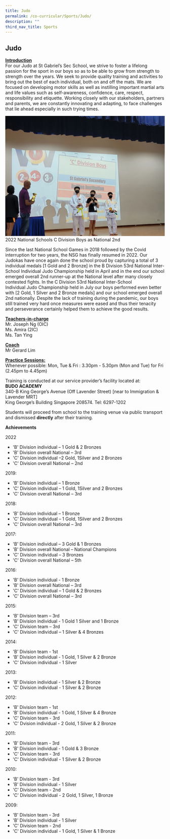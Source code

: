 ```yaml
---
title: Judo
permalink: /co-curricular/Sports/Judo/
description: ""
third_nav_title: Sports
---
```

## Judo 

**<u>Introduction</u>**  
For our Judo at St Gabriel’s Sec School, we strive to foster a lifelong passion for the sport in our boys so as to be able to grow from strength to strength over the years. We seek to provide quality training and activities to bring out the best of each individual, both on and off the mats. We are focused on developing motor skills as well as instilling important martial arts and life values such as self-awareness, confidence, care, respect, responsibility and etiquette. Working closely with our stakeholders, partners and parents, we are constantly innovating and adapting, to face challenges that lie ahead especially in such trying times.

![](/images/Judo%202022.jpeg)
2022 National Schools C Division Boys as National 2nd

Since the last National School Games in 2018 followed by the Covid interruption for two years, the NSG has finally resumed in 2022. Our Judokas have once again done the school proud by capturing a total of 3 individual medals \[1 Gold and 2 Bronze\] in the B Division 53rd National Inter-School Individual Judo Championship held in April and in the end our school emerged overall 2nd runner-up at the National level after many closely contested fights. In the C Division 53rd National Inter-School Individual Judo Championship held in July our boys performed even better with \[2 Gold, 1 Silver and 2 Bronze medals\] and our school emerged overall 2nd nationally. Despite the lack of training during the pandemic, our boys still trained very hard once measures were eased and thus their tenacity and perseverance certainly helped them to achieve the good results.


**<u>Teachers-in-charge</u>**<br>
Mr. Joseph Ng (OIC)<br>
Ms. Amira (2IC)<br>
Ms. Tan Ying

**<u>Coach</u>**<br>
Mr Gerard Lim

**<u>Practice Sessions:</u>**<br>
Whenever possible: Mon, Tue & Fri : 3.30pm - 5.30pm (Mon and Tue) for Fri (2.45pm to 4.45pm)

Training is conducted at our service provider’s facility located at:<br>
**BUDO ACADEMY**<br>
340-B King George’s Avenue (Off Lavender Street) \[near to Immigration & Lavender MRT\]<br>
King George’s Building Singapore 208574. Tel: 6297-1202

Students will proceed from school to the training venue via public transport and dismissed **directly** after their training.

**Achievements**

2022

*   'B' Division individual – 1 Gold & 2 Bronzes
*   'B' Division overall National – 3rd
*   'C' Division individual –2 Gold, 1Silver and 2 Bronzes
*   'C' Division overall National – 2nd

2019:  
    

*   'B' Division individual – 1 Bronze
*   'C' Division individual – 1 Gold, 1Silver and 2 Bronzes
*   'C' Division overall National – 3rd

2018:  
    

*   'B' Division individual – 1 Bronze
*   'C' Division individual – 1 Gold, 1Silver and 2 Bronzes
*   'C' Division overall National – 3rd

2017:

*   'B' Division individual – 3 Gold & 1 Bronzes
*   'B' Division overall National – National Champions
*   'C' Division individual – 3 Bronzes
*   'C' Division overall National – 5th

2016:

*   'B' Division individual - 1 Bronze
*   'B' Division overall National – 3rd
*   'C' Division individual – 1 Gold & 2 Bronzes
*   'C' Division overall National – 3rd

2015:

*   'B' Division team – 3rd
*   'B' Division individual - 1 Gold 1 Silver and 1 Bronze
*   'C' Division team – 3rd
*   'C' Division individual – 1 Silver & 4 Bronzes

2014:

*   'B' Division team - 1st
*   'B' Division individual - 1 Gold, 1 Silver & 2 Bronze
*   'C' Division individual - 1 Silver

2013:

*   'B' Division individual - 1 Silver & 2 Bronze
*   'C' Division individual - 1 Silver & 2 Bronze

2012:

*   'B' Division team - 1st
*   'B' Division individual - 1 Gold, 1 Silver & 4 Bronze
*   'C' Division team - 3rd
*   'C' Dvision individual - 2 Gold, 1 Silver & 2 Bronze

2011:

*   'B' Division team - 3rd
*   'B' Division individual - 1 Gold & 3 Bronze
*   'C' Division team - 3rd
*   'C' Division individual - 1 Silver & 2 Bronze

2010:

*   'B' Division team - 3rd
*   'B' Division individual - 1 Silver
*   'C' Division team - 2nd
*   'C' Division individual - 2 Gold, 1 Silver, 1 Bronze

2009:

*   'B' Division team - 3rd
*   'B' Division individual - 1 Silver
*   'C' Division team - 2nd
*   'C' Division individual - 1 Gold, 1 Silver & 1 Bronze
